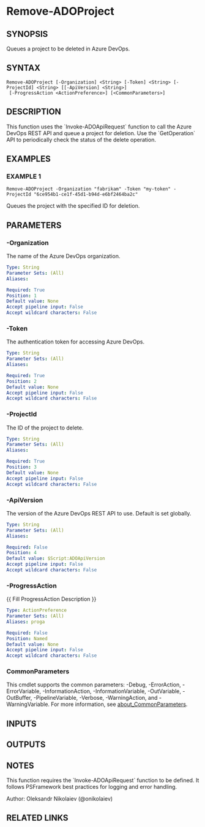 ﻿---
external help file: ado.core-help.xml
Module Name: ado.core
online version:
schema: 2.0.0
---

# Remove-ADOProject

## SYNOPSIS
Queues a project to be deleted in Azure DevOps.

## SYNTAX

```
Remove-ADOProject [-Organization] <String> [-Token] <String> [-ProjectId] <String> [[-ApiVersion] <String>]
 [-ProgressAction <ActionPreference>] [<CommonParameters>]
```

## DESCRIPTION
This function uses the \`Invoke-ADOApiRequest\` function to call the Azure DevOps REST API and queue a project for deletion.
Use the \`GetOperation\` API to periodically check the status of the delete operation.

## EXAMPLES

### EXAMPLE 1
```
Remove-ADOProject -Organization "fabrikam" -Token "my-token" -ProjectId "6ce954b1-ce1f-45d1-b94d-e6bf2464ba2c"
```

Queues the project with the specified ID for deletion.

## PARAMETERS

### -Organization
The name of the Azure DevOps organization.

```yaml
Type: String
Parameter Sets: (All)
Aliases:

Required: True
Position: 1
Default value: None
Accept pipeline input: False
Accept wildcard characters: False
```

### -Token
The authentication token for accessing Azure DevOps.

```yaml
Type: String
Parameter Sets: (All)
Aliases:

Required: True
Position: 2
Default value: None
Accept pipeline input: False
Accept wildcard characters: False
```

### -ProjectId
The ID of the project to delete.

```yaml
Type: String
Parameter Sets: (All)
Aliases:

Required: True
Position: 3
Default value: None
Accept pipeline input: False
Accept wildcard characters: False
```

### -ApiVersion
The version of the Azure DevOps REST API to use.
Default is set globally.

```yaml
Type: String
Parameter Sets: (All)
Aliases:

Required: False
Position: 4
Default value: $Script:ADOApiVersion
Accept pipeline input: False
Accept wildcard characters: False
```

### -ProgressAction
{{ Fill ProgressAction Description }}

```yaml
Type: ActionPreference
Parameter Sets: (All)
Aliases: proga

Required: False
Position: Named
Default value: None
Accept pipeline input: False
Accept wildcard characters: False
```

### CommonParameters
This cmdlet supports the common parameters: -Debug, -ErrorAction, -ErrorVariable, -InformationAction, -InformationVariable, -OutVariable, -OutBuffer, -PipelineVariable, -Verbose, -WarningAction, and -WarningVariable. For more information, see [about_CommonParameters](http://go.microsoft.com/fwlink/?LinkID=113216).

## INPUTS

## OUTPUTS

## NOTES
This function requires the \`Invoke-ADOApiRequest\` function to be defined.
It follows PSFramework best practices for logging and error handling.

Author: Oleksandr Nikolaiev (@onikolaiev)

## RELATED LINKS
